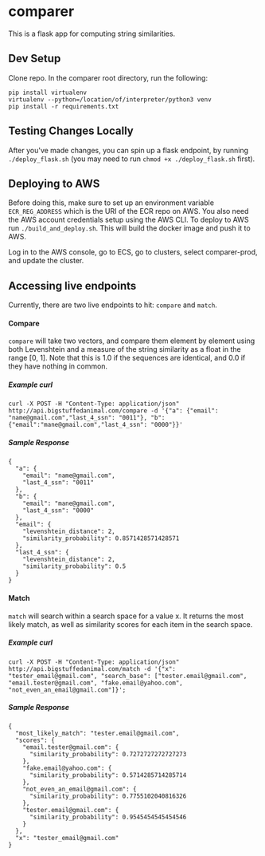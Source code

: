 # comparer

This is a flask app for computing string similarities.

## Dev Setup
Clone repo. In the comparer root directory, run the following:
```
pip install virtualenv
virtualenv --python=/location/of/interpreter/python3 venv
pip install -r requirements.txt
```
## Testing Changes Locally
After you've made changes, you can spin up a flask endpoint, by running `./deploy_flask.sh` (you may need to run `chmod +x ./deploy_flask.sh` first).

## Deploying to AWS
Before doing this, make sure to set up an environment variable `ECR_REG_ADDRESS` which is the URI of the ECR repo on AWS. You also need the AWS account credentials setup using the AWS CLI. To deploy to AWS run `./build_and_deploy.sh`. This will build the docker image and push it to AWS.

Log in to the AWS console, go to ECS, go to clusters, select comparer-prod, and update the cluster.

## Accessing live endpoints

Currently, there are two live endpoints to hit: `compare` and `match`. 

#### Compare
`compare` will take two vectors, and compare them element by element using both Levenshtein and a measure of the string similarity as a float in the range [0, 1]. Note that this is 1.0 if the sequences are identical, and 0.0 if they have nothing in common.

##### Example curl
```
curl -X POST -H "Content-Type: application/json" http://api.bigstuffedanimal.com/compare -d '{"a": {"email": "name@gmail.com","last_4_ssn": "0011"}, "b": {"email":"mane@gmail.com","last_4_ssn": "0000"}}'
```

##### Sample Response
```
{
  "a": {
    "email": "name@gmail.com",
    "last_4_ssn": "0011"
  },
  "b": {
    "email": "mane@gmail.com",
    "last_4_ssn": "0000"
  },
  "email": {
    "levenshtein_distance": 2,
    "similarity_probability": 0.8571428571428571
  },
  "last_4_ssn": {
    "levenshtein_distance": 2,
    "similarity_probability": 0.5
  }
}
```
#### Match
`match` will search within a search space for a value x. It returns the most likely match, as well as similarity scores for each item in the search space.

##### Example curl
```
curl -X POST -H "Content-Type: application/json" http://api.bigstuffedanimal.com/match -d '{"x": "tester_email@gmail.com", "search_base": ["tester.email@gmail.com", "email.tester@gmail.com", "fake.email@yahoo.com", "not_even_an_email@gmail.com"]}';
```
##### Sample Response
```
{
  "most_likely_match": "tester.email@gmail.com",
  "scores": {
    "email.tester@gmail.com": {
      "similarity_probability": 0.7272727272727273
    },
    "fake.email@yahoo.com": {
      "similarity_probability": 0.5714285714285714
    },
    "not_even_an_email@gmail.com": {
      "similarity_probability": 0.7755102040816326
    },
    "tester.email@gmail.com": {
      "similarity_probability": 0.9545454545454546
    }
  },
  "x": "tester_email@gmail.com"
}
```


